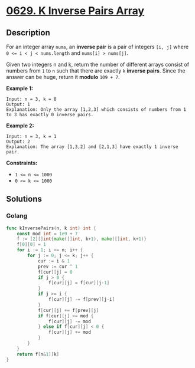 # [0629. K Inverse Pairs Array](https://leetcode-cn.com/problems/k-inverse-pairs-array/)



## Description


For an integer array `nums`, an **inverse pair** is a pair of integers `[i, j]` where `0 <= i < j < nums.length` and `nums[i] > nums[j]`.

Given two integers n and k, return the number of different arrays consist of numbers from `1` to `n` such that there are exactly `k` **inverse pairs**. Since the answer can be huge, return it **modulo** `109 + 7`.

 

**Example 1:**

```
Input: n = 3, k = 0
Output: 1
Explanation: Only the array [1,2,3] which consists of numbers from 1 to 3 has exactly 0 inverse pairs.
```

**Example 2:**

```
Input: n = 3, k = 1
Output: 2
Explanation: The array [1,3,2] and [2,1,3] have exactly 1 inverse pair.
```

 

**Constraints:**

- `1 <= n <= 1000`
- `0 <= k <= 1000`



## Solutions

### Golang

```go
func kInversePairs(n, k int) int {
    const mod int = 1e9 + 7
    f := [2][]int{make([]int, k+1), make([]int, k+1)}
    f[0][0] = 1
    for i := 1; i <= n; i++ {
        for j := 0; j <= k; j++ {
            cur := i & 1
            prev := cur ^ 1
            f[cur][j] = 0
            if j > 0 {
                f[cur][j] = f[cur][j-1]
            }
            if j >= i {
                f[cur][j] -= f[prev][j-i]
            }
            f[cur][j] += f[prev][j]
            if f[cur][j] >= mod {
                f[cur][j] -= mod
            } else if f[cur][j] < 0 {
                f[cur][j] += mod
            }
        }
    }
    return f[n&1][k]
}
```

